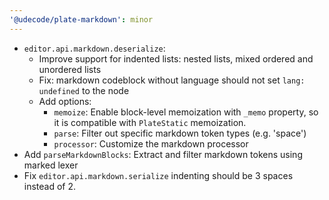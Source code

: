 ```yaml
---
'@udecode/plate-markdown': minor
---
```


- `editor.api.markdown.deserialize`:
  - Improve support for indented lists: nested lists, mixed ordered and unordered lists
  - Fix: markdown codeblock without language should not set `lang: undefined` to the node
  - Add options:
    - `memoize`: Enable block-level memoization with `_memo` property, so it is compatible with `PlateStatic` memoization.
    - `parse`: Filter out specific markdown token types (e.g. 'space')
    - `processor`: Customize the markdown processor
- Add `parseMarkdownBlocks`: Extract and filter markdown tokens using marked lexer
- Fix `editor.api.markdown.serialize` indenting should be 3 spaces instead of 2.
